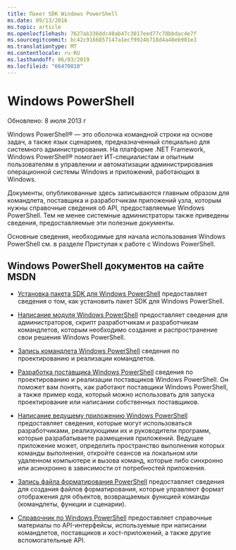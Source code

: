 ```yaml
---
title: Пакет SDK Windows PowerShell
ms.date: 09/13/2016
ms.topic: article
ms.openlocfilehash: 7627ab336ddc40ab47c3017eed77c78bbdac4e7f
ms.sourcegitcommit: bc42c9166857147a1ecf9924b718d4a48eb901e3
ms.translationtype: MT
ms.contentlocale: ru-RU
ms.lasthandoff: 06/03/2019
ms.locfileid: "66470810"
---
```

# <a name="windows-powershell"></a>Windows PowerShell

Обновлено: 8 июля 2013 г

Windows PowerShell® — это оболочка командной строки на основе задач, а также язык сценариев, предназначенный специально для системного администрирования. На платформе .NET Framework, Windows PowerShell® помогает ИТ-специалистам и опытным пользователям в управлении и автоматизации администрирования операционной системы Windows и приложений, работающих в Windows.

Документы, опубликованные здесь записываются главным образом для командлета, поставщика и разработчикам приложений узла, которым нужны справочные сведения об API, предоставляемые Windows PowerShell.
Тем не менее системные администраторы также приведены сведения, предоставляемые эти полезные документы.

Основные сведения, необходимые для начала использования Windows PowerShell см. в разделе Приступая к работе с Windows PowerShell.

## <a name="windows-powershell-documents-on-msdn"></a>Windows PowerShell документов на сайте MSDN

- [Установка пакета SDK для Windows PowerShell](./installing-the-windows-powershell-sdk.md) предоставляет сведения о том, как установить пакет SDK для Windows PowerShell.

- [Написание модуля Windows PowerShell](./module/writing-a-windows-powershell-module.md) предоставляет сведения для администраторов, скрипт разработчикам и разработчикам командлетов, которым необходимо создание и распространение свои решения Windows PowerShell.

- [Запись командлета Windows PowerShell](./cmdlet/writing-a-windows-powershell-cmdlet.md) сведения по проектированию и реализации командлетов.

- [Разработка поставщика Windows PowerShell](./provider/writing-a-windows-powershell-provider.md) сведения по проектированию и реализации поставщиков Windows PowerShell. Он поможет вам понять, как работают поставщики Windows PowerShell, а также пример кода, который можно использовать для запуска проектирование или написании собственных поставщиков.

- [Написание ведущему приложению Windows PowerShell](./hosting/writing-a-windows-powershell-host-application.md) предоставляет сведения, которые могут использоваться разработчиками, реализующими их и руководители программ, которые разрабатываете размещения приложений. Ведущее приложение может, определить пространство выполнения которых команды выполнения, откройте сеансов на локальном или удаленном компьютере и вызова команд, которые либо синхронно или асинхронно в зависимости от потребностей приложения.

- [Запись файла форматирования PowerShell](./format/writing-a-powershell-formatting-file.md) предоставляет сведения для создания файлов форматирования, которые управляют формат отображения для объектов, возвращаемых функцией команды (командлеты, функции и сценарии).

- [Справочник по Windows PowerShell](./windows-powershell-reference.md) предоставляет справочные материалы по API-интерфейсы, используемые при написании командлетов, поставщиков и хост-приложений, а также другие вспомогательные API.
